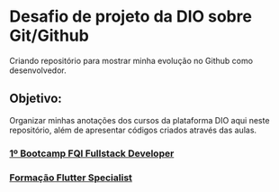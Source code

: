 # Desafio de projeto da DIO sobre Git/Github
Criando repositório para mostrar minha evolução no Github como desenvolvedor.

## Objetivo:
Organizar minhas anotações dos cursos da plataforma DIO aqui neste repositório, além de apresentar códigos criados através das aulas.

### [1º Bootcamp FQI Fullstack Developer](https://github.com/Moura196/dio-desafio-github/tree/main/1%C2%BA%20Bootcamp%20FQI%20Fullstack%20Developer)
### [Formação Flutter Specialist](https://github.com/Moura196/dio-desafio-github/tree/main/Formacao%20Flutter%20Specialist/Introducao_ao_Flutter)
